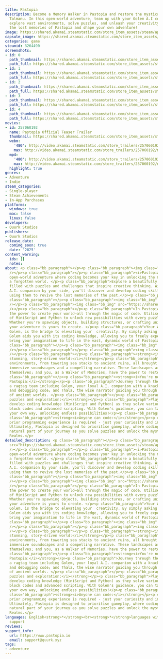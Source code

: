 ```yaml
---
title: Pastopia
description: Become a Memory Walker in Pastopia and restore the mystical lands of
  Talmanu. In this open-world adventure, team up with your Golem A.I companion to
  explore vast environments, solve puzzles, and unleash your creativity. Discover
  the lost memories of Pastopia and shape your own adventure!
image: https://shared.akamai.steamstatic.com/store_item_assets/steam/apps/3264490/header.jpg?t=1732085337
capsule_image: https://shared.akamai.steamstatic.com/store_item_assets/steam/apps/3264490/2bbc7f506cfe6650f332ded17ee62606bf21478e/capsule_231x87.jpg?t=1732085337
categories: game
steamid: 3264490
screenshots:
- id: 0
  path_thumbnail: https://shared.akamai.steamstatic.com/store_item_assets/steam/apps/3264490/ss_9c1dd92ecca32ac977ac19f62b8edff431667bbe.600x338.jpg?t=1732085337
  path_full: https://shared.akamai.steamstatic.com/store_item_assets/steam/apps/3264490/ss_9c1dd92ecca32ac977ac19f62b8edff431667bbe.1920x1080.jpg?t=1732085337
- id: 1
  path_thumbnail: https://shared.akamai.steamstatic.com/store_item_assets/steam/apps/3264490/ss_8ab2cafa6095234404f512ed64a780487c7c2485.600x338.jpg?t=1732085337
  path_full: https://shared.akamai.steamstatic.com/store_item_assets/steam/apps/3264490/ss_8ab2cafa6095234404f512ed64a780487c7c2485.1920x1080.jpg?t=1732085337
- id: 2
  path_thumbnail: https://shared.akamai.steamstatic.com/store_item_assets/steam/apps/3264490/ss_d287a2923dff405b28c3028bb39b8f7e9ebd6a8b.600x338.jpg?t=1732085337
  path_full: https://shared.akamai.steamstatic.com/store_item_assets/steam/apps/3264490/ss_d287a2923dff405b28c3028bb39b8f7e9ebd6a8b.1920x1080.jpg?t=1732085337
- id: 3
  path_thumbnail: https://shared.akamai.steamstatic.com/store_item_assets/steam/apps/3264490/ss_d0e5dd8e162088a3ffad5df8d7a030a7eeb98fbc.600x338.jpg?t=1732085337
  path_full: https://shared.akamai.steamstatic.com/store_item_assets/steam/apps/3264490/ss_d0e5dd8e162088a3ffad5df8d7a030a7eeb98fbc.1920x1080.jpg?t=1732085337
- id: 4
  path_thumbnail: https://shared.akamai.steamstatic.com/store_item_assets/steam/apps/3264490/ss_1bb6dc063ccade76c273d585909d5d3531ffd798.600x338.jpg?t=1732085337
  path_full: https://shared.akamai.steamstatic.com/store_item_assets/steam/apps/3264490/ss_1bb6dc063ccade76c273d585909d5d3531ffd798.1920x1080.jpg?t=1732085337
movies:
- id: 257060192
  name: Pastopia Official Teaser Trailer
  thumbnail: https://shared.akamai.steamstatic.com/store_item_assets/steam/apps/257060192/727cc4a929920f079c615465b0265de32f728709/movie_600x337.jpg?t=1732077001
  webm:
    '480': http://video.akamai.steamstatic.com/store_trailers/257060192/movie480_vp9.webm?t=1732077001
    max: http://video.akamai.steamstatic.com/store_trailers/257060192/movie_max_vp9.webm?t=1732077001
  mp4:
    '480': http://video.akamai.steamstatic.com/store_trailers/257060192/movie480.mp4?t=1732077001
    max: http://video.akamai.steamstatic.com/store_trailers/257060192/movie_max.mp4?t=1732077001
  highlight: true
genres:
- Adventure
- Indie
steam_categories:
- Single-player
- Steam Achievements
- In-App Purchases
platforms:
  windows: true
  mac: false
  linux: false
developers:
- Quurk Studios
publishers:
- Quurk Studios
release_date:
  coming_soon: true
  date: '2025'
content_warning:
  ids: []
  notes:
about: <p class="bb_paragraph"></p><p class="bb_paragraph"><img class="bb_img" src="https://shared.akamai.steamstatic.com/store_item_assets/steam/apps/3264490/extras/Steampage_Headers-Ver2.png?t=1732085337"
  /></p><p class="bb_paragraph"></p><p class="bb_paragraph"><i>Pastopia</i> is a third-person,
  open-world adventure where coding becomes your key in unlocking the mysteries of
  a forgotten world. </p><p class="bb_paragraph">Explore a beautifully crafted world
  filled with puzzles and challenges that inspire creative thinking. With your Golem
  A.I. companion by your side, you'll discover and develop coding skills as you play,
  using them to revive the lost memories of the past.</p><p class="bb_paragraph"></p><p
  class="bb_paragraph"></p><p class="bb_paragraph"><img class="bb_img" src="https://shared.akamai.steamstatic.com/store_item_assets/steam/apps/3264490/extras/final2.gif?t=1732085337"
  /></p><p class="bb_paragraph"><img class="bb_img" src="https://shared.akamai.steamstatic.com/store_item_assets/steam/apps/3264490/extras/Steampage_Headers-Ver2-Code.png?t=1732085337"
  /></p><p class="bb_paragraph"></p><p class="bb_paragraph">In Pastopia, you hold
  the power to create your world—all through the magic of code. Utilise the power
  of MiniScript and Python to unlock new possibilities with every puzzle you encounter.
  Whether you're spawning objects, building structures, or crafting unique solutions,
  your adventure is yours to create. </p><p class="bb_paragraph">Your A.I companion,
  Golem, is the bridge to elevating your  creativity. By simply asking a question,
  Golem aids you with its coding knowledge, allowing you to freely experiment and
  bring your imagination to life in the vast, dynamic world of Pastopia.</p><p class="bb_paragraph"></p><p
  class="bb_paragraph"></p><p class="bb_paragraph"><img class="bb_img" src="https://shared.akamai.steamstatic.com/store_item_assets/steam/apps/3264490/extras/final.gif?t=1732085337"
  /></p><p class="bb_paragraph"></p><p class="bb_paragraph"><img class="bb_img" src="https://shared.akamai.steamstatic.com/store_item_assets/steam/apps/3264490/extras/Steampage_Headers-Ver2-Key.png?t=1732085337"
  /></p><p class="bb_paragraph"></p><p class="bb_paragraph"><strong><i>A visually
  stunning, story-driven world:</i></strong></p><p class="bb_paragraph">Explore breathtaking
  environments, from towering sea stacks to ancient ruins, all brought to life by
  immersive soundscapes and a compelling narrative. These landscapes are memories
  themselves; and you, as a Walker of Memories, have the power to restore them.</p><p
  class="bb_paragraph"></p><p class="bb_paragraph"><strong><i>You're never alone in
  Pastopia:</i></strong></p><p class="bb_paragraph">Journey through the land with
  a ragtag team including Golem, your loyal A.I. companion with a knack for solving
  and debugging code; and Thala, the wise narrator guiding you through the secrets
  of ancient worlds. </p><p class="bb_paragraph"></p><p class="bb_paragraph"><strong><i>Open-ended
  puzzles and exploration:</i></strong></p><p class="bb_paragraph">Players will naturally
  develop coding knowledge (MiniScript and Python) as they solve various puzzles using
  block codes and advanced scripting. With Golem's guidance, you can tackle each challenge
  your own way, unlocking endless possibilities!</p><p class="bb_paragraph"></p><p
  class="bb_paragraph"><strong><i>Anyone can code:</i></strong></p><p class="bb_paragraph">No
  prior programming experience is required - just your curiosity and imagination!
  Ultimately, Pastopia is designed to prioritise gameplay, where coding becomes a
  natural part of your journey as you solve puzzles and unlock the mysteries of Memory
  Realms.</p>
detailed_description: <p class="bb_paragraph"></p><p class="bb_paragraph"><img class="bb_img"
  src="https://shared.akamai.steamstatic.com/store_item_assets/steam/apps/3264490/extras/Steampage_Headers-Ver2.png?t=1732085337"
  /></p><p class="bb_paragraph"></p><p class="bb_paragraph"><i>Pastopia</i> is a third-person,
  open-world adventure where coding becomes your key in unlocking the mysteries of
  a forgotten world. </p><p class="bb_paragraph">Explore a beautifully crafted world
  filled with puzzles and challenges that inspire creative thinking. With your Golem
  A.I. companion by your side, you'll discover and develop coding skills as you play,
  using them to revive the lost memories of the past.</p><p class="bb_paragraph"></p><p
  class="bb_paragraph"></p><p class="bb_paragraph"><img class="bb_img" src="https://shared.akamai.steamstatic.com/store_item_assets/steam/apps/3264490/extras/final2.gif?t=1732085337"
  /></p><p class="bb_paragraph"><img class="bb_img" src="https://shared.akamai.steamstatic.com/store_item_assets/steam/apps/3264490/extras/Steampage_Headers-Ver2-Code.png?t=1732085337"
  /></p><p class="bb_paragraph"></p><p class="bb_paragraph">In Pastopia, you hold
  the power to create your world—all through the magic of code. Utilise the power
  of MiniScript and Python to unlock new possibilities with every puzzle you encounter.
  Whether you're spawning objects, building structures, or crafting unique solutions,
  your adventure is yours to create. </p><p class="bb_paragraph">Your A.I companion,
  Golem, is the bridge to elevating your  creativity. By simply asking a question,
  Golem aids you with its coding knowledge, allowing you to freely experiment and
  bring your imagination to life in the vast, dynamic world of Pastopia.</p><p class="bb_paragraph"></p><p
  class="bb_paragraph"></p><p class="bb_paragraph"><img class="bb_img" src="https://shared.akamai.steamstatic.com/store_item_assets/steam/apps/3264490/extras/final.gif?t=1732085337"
  /></p><p class="bb_paragraph"></p><p class="bb_paragraph"><img class="bb_img" src="https://shared.akamai.steamstatic.com/store_item_assets/steam/apps/3264490/extras/Steampage_Headers-Ver2-Key.png?t=1732085337"
  /></p><p class="bb_paragraph"></p><p class="bb_paragraph"><strong><i>A visually
  stunning, story-driven world:</i></strong></p><p class="bb_paragraph">Explore breathtaking
  environments, from towering sea stacks to ancient ruins, all brought to life by
  immersive soundscapes and a compelling narrative. These landscapes are memories
  themselves; and you, as a Walker of Memories, have the power to restore them.</p><p
  class="bb_paragraph"></p><p class="bb_paragraph"><strong><i>You're never alone in
  Pastopia:</i></strong></p><p class="bb_paragraph">Journey through the land with
  a ragtag team including Golem, your loyal A.I. companion with a knack for solving
  and debugging code; and Thala, the wise narrator guiding you through the secrets
  of ancient worlds. </p><p class="bb_paragraph"></p><p class="bb_paragraph"><strong><i>Open-ended
  puzzles and exploration:</i></strong></p><p class="bb_paragraph">Players will naturally
  develop coding knowledge (MiniScript and Python) as they solve various puzzles using
  block codes and advanced scripting. With Golem's guidance, you can tackle each challenge
  your own way, unlocking endless possibilities!</p><p class="bb_paragraph"></p><p
  class="bb_paragraph"><strong><i>Anyone can code:</i></strong></p><p class="bb_paragraph">No
  prior programming experience is required - just your curiosity and imagination!
  Ultimately, Pastopia is designed to prioritise gameplay, where coding becomes a
  natural part of your journey as you solve puzzles and unlock the mysteries of Memory
  Realms.</p>
languages: English<strong>*</strong><br><strong>*</strong>languages with full audio
  support
reviews:
support_info:
  url: https://www.pastopia.io
  email: support@quurk.xyz
tags:
- adventure
---
```


